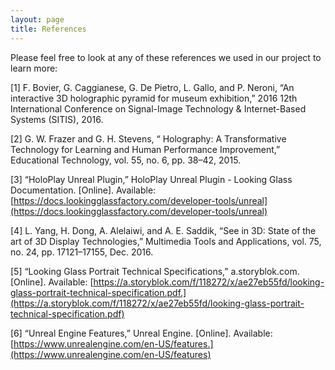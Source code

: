 ```yaml
---
layout: page
title: References
---
```

Please feel free to look at any of these references we used in our project to learn more: 

[1] F. Bovier, G. Caggianese, G. De Pietro, L. Gallo, and P. Neroni, “An interactive 3D holographic pyramid for museum exhibition,” 2016 12th International Conference on Signal-Image Technology & Internet-Based Systems (SITIS), 2016. 

[2] G. W. Frazer and G. H. Stevens, “ Holography: A Transformative Technology for Learning and Human Performance Improvement,” Educational Technology, vol. 55, no. 6, pp. 38–42, 2015. 

[3] “HoloPlay Unreal Plugin,” HoloPlay Unreal Plugin - Looking Glass Documentation. [Online]. Available: [https://docs.lookingglassfactory.com/developer-tools/unreal](https://docs.lookingglassfactory.com/developer-tools/unreal)

[4] L. Yang, H. Dong, A. Alelaiwi, and A. E. Saddik, “See in 3D: State of the art of 3D Display Technologies,” Multimedia Tools and Applications, vol. 75, no. 24, pp. 17121–17155, Dec. 2016. 

[5] “Looking Glass Portrait Technical Specifications,” a.storyblok.com. [Online]. Available: [https://a.storyblok.com/f/118272/x/ae27eb55fd/looking-glass-portrait-technical-specification.pdf.](https://a.storyblok.com/f/118272/x/ae27eb55fd/looking-glass-portrait-technical-specification.pdf) 

[6] “Unreal Engine Features,” Unreal Engine. [Online]. Available: [https://www.unrealengine.com/en-US/features.](https://www.unrealengine.com/en-US/features) 

